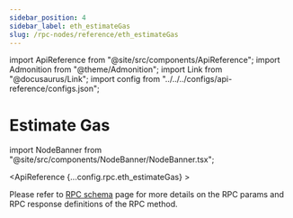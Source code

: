 ```yaml
---
sidebar_position: 4
sidebar_label: eth_estimateGas
slug: /rpc-nodes/reference/eth_estimateGas
---
```


import ApiReference from "@site/src/components/ApiReference";
import Admonition from "@theme/Admonition";
import Link from "@docusaurus/Link";
import config from "../../../configs/api-reference/configs.json";

# Estimate Gas

import NodeBanner from "@site/src/components/NodeBanner/NodeBanner.tsx";

<NodeBanner />

<ApiReference {...config.rpc.eth_estimateGas} >
<Admonition type="info" title="Note">

<p>
Please refer to <a href="/rpc-nodes/reference/evm-rpc-schema">RPC schema</a> page for more details on the RPC params and RPC response definitions of the RPC method. 
</p>
</Admonition>
</ApiReference>
